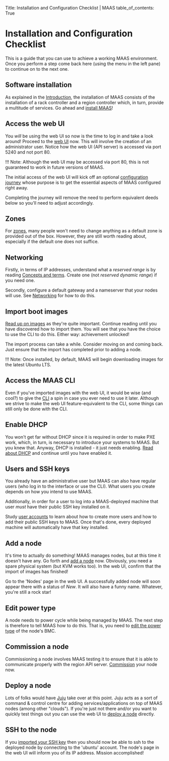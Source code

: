 Title: Installation and Configuration Checklist | MAAS
table_of_contents: True


# Installation and Configuration Checklist

This is a guide that you can use to achieve a working MAAS environment. Once
you perform a step come back here (using the menu in the left pane) to continue
on to the next one.


## Software installation

As explained in the [Introduction][about-maas], the installation of MAAS
consists of the installation of a rack controller and a region controller
which, in turn, provide a multitude of services. Go ahead and
[install MAAS][maas-install]!


## Access the web UI

You *will* be using the web UI so now is the time to log in and take a look
around! Proceed to the [web UI][web-ui] now. This will involve the creation of
an administrator user. Notice how the web UI (API server) is accessed via port
5240 and not port 80.

!!! Note: Although the web UI may be accessed via port 80, this is not
guaranteed to work in future versions of MAAS.

The initial access of the web UI will kick off an optional
[configuration journey](installconfig-webui-conf-journey.md) whose
purpose is to get the essential aspects of MAAS configured right away.

Completing the journey will remove the need to perform equivalent deeds below
so you'll need to adjust accordingly.


## Zones

For [zones][zones], many people won't need to change anything as a default zone
is provided out of the box. However, they are still worth reading about,
especially if the default one does not suffice.


## Networking

Firstly, in terms of IP addresses, understand what a *reserved range* is by
reading [Concepts and terms](intro-concepts.md#ip-ranges). Create one (not
*reserved dynamic range*) if you need one.

Secondly, configure a default gateway and a nameserver that your nodes will
use. See [Networking](installconfig-networking.md) for how to do this.


## Import boot images

[Read up on images][images] as they're quite important. Continue reading until
you have discovered how to import them. You will see that you have the choice
to use the CLI to do this. Either way: achievement unlocked!

The import process can take a while. Consider moving on and coming back. Just
ensure that the import has completed prior to adding a node.

!!! Note: Once installed, by default, MAAS will begin downloading images for
the latest Ubuntu LTS.


## Access the MAAS CLI

Even if you've imported images with the web UI, it would be wise (and cool?) to
give the [CLI](manage-cli.md) a spin in case you ever need to use it later.
Although we strive to make the web UI feature-equivalent to the CLI, some
things can still only be done with the CLI.


## Enable DHCP

You won't get far without DHCP since it is required in order to make PXE work,
which, in turn, is necessary to introduce your systems to MAAS. But you knew
that. Anyway, DHCP is installed - it just needs enabling.
[Read about DHCP][dhcp] and continue until you have enabled it.


## Users and SSH keys

You already have an administrative user but MAAS can also have regular users
(who log in to the interface or use the CLI). What users you create depends on
how you intend to use MAAS.

Additionally, in order for a user to log into a MAAS-deployed machine that user
*must* have their public SSH key installed on it.

Study [user accounts][user-accounts] to learn about how to create more users
and how to add their public SSH keys to MAAS. Once that's done, every deployed
machine will automatically have that key installed.


## Add a node

It's time to actually do something! MAAS manages nodes, but at this time it
doesn't have any. Go forth and [add a node][add-nodes] now. Obviously, you need
a spare physical system (but KVM works too). In the web UI, confirm that the
import of images has finished!

Go to the 'Nodes' page in the web UI. A successfully added node will soon
appear there with a status of *New*. It will also have a funny name. Whatever,
you're still a rock star!


## Edit power type

A node needs to power cycle while being managed by MAAS. The next step is
therefore to tell MAAS how to do this. That is, you need to
[edit the power type][power-types] of the node's BMC.


## Commission a node

Commissioning a node involves MAAS testing it to ensure that it is able to
communicate properly with the region API server. [Commission][commission-nodes]
your node now.


## Deploy a node

Lots of folks would have [Juju][juju-site] take over at this point. Juju acts
as a sort of command & control centre for adding services/applications on top
of MAAS nodes (among other "clouds"). If you're just not there and/or you want
to quickly test things out you can use the web UI to
[deploy a node][deploy-nodes] directly.


## SSH to the node

If you [imported your SSH key][ssh-keys] then you should now be able to ssh to
the deployed node by connecting to the 'ubuntu' account. The node's page in the
web UI will inform you of its IP address. Mission accomplished!


<!-- LINKS -->

[about-maas]: index.md#key-components-and-colocation-of-all-services
[maas-install]: installconfig-install.md
[web-ui]: installconfig-gui.md
[zones]: manage-zones.md
[networks]: installconfig-networking.md
[images]: installconfig-images.md
[dhcp]: installconfig-network-dhcp.md
[add-nodes]: installconfig-add-nodes.md
[user-accounts]: manage-account.md
[power-types]: installconfig-power-types.md
[commission-nodes]: installconfig-commission-nodes.md
[juju-site]: https://jujucharms.com/docs/
[deploy-nodes]: installconfig-deploy-nodes.md
[ssh-keys]: manage-account.md#ssh-keys
